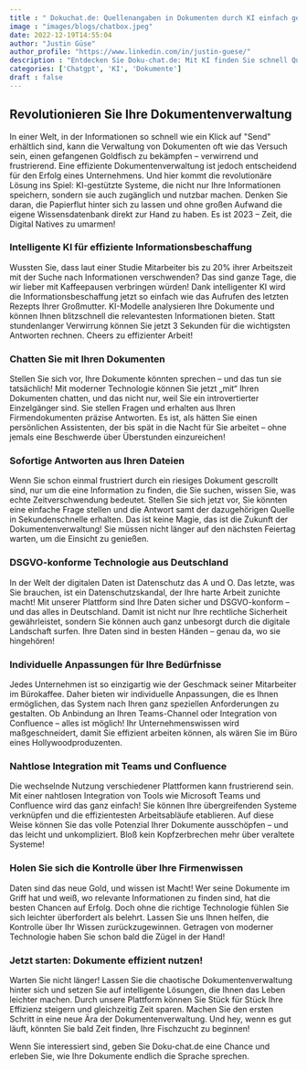 ```yaml
---
title : " Dokuchat.de: Quellenangaben in Dokumenten durch KI einfach gemacht"
image : "images/blogs/chatbox.jpeg"
date: 2022-12-19T14:55:04
author: "Justin Güse"
author_profile: "https://www.linkedin.com/in/justin-guese/"
description : "Entdecken Sie Doku-chat.de: Mit KI finden Sie schnell Quellenangaben in Ihren Dokumenten. DSGVO-konform, sicher und anpassbar – für effizientes Arbeiten!"
categories: ['Chatgpt', 'KI', 'Dokumente']
draft : false
---
```


## Revolutionieren Sie Ihre Dokumentenverwaltung  

In einer Welt, in der Informationen so schnell wie ein Klick auf "Send" erhältlich sind, kann die Verwaltung von Dokumenten oft wie das Versuch sein, einen gefangenen Goldfisch zu bekämpfen – verwirrend und frustrierend. Eine effiziente Dokumentenverwaltung ist jedoch entscheidend für den Erfolg eines Unternehmens. Und hier kommt die revolutionäre Lösung ins Spiel: KI-gestützte Systeme, die nicht nur Ihre Informationen speichern, sondern sie auch zugänglich und nutzbar machen. Denken Sie daran, die Papierflut hinter sich zu lassen und ohne großen Aufwand die eigene Wissensdatenbank direkt zur Hand zu haben. Es ist 2023 – Zeit, die Digital Natives zu umarmen!

### Intelligente KI für effiziente Informationsbeschaffung  

Wussten Sie, dass laut einer Studie Mitarbeiter bis zu 20% ihrer Arbeitszeit mit der Suche nach Informationen verschwenden? Das sind ganze Tage, die wir lieber mit Kaffeepausen verbringen würden! Dank intelligenter KI wird die Informationsbeschaffung jetzt so einfach wie das Aufrufen des letzten Rezepts Ihrer Großmutter. KI-Modelle analysieren Ihre Dokumente und können Ihnen blitzschnell die relevantesten Informationen bieten. Statt stundenlanger Verwirrung können Sie jetzt 3 Sekunden für die wichtigsten Antworten rechnen. Cheers zu effizienter Arbeit!

### Chatten Sie mit Ihren Dokumenten  

Stellen Sie sich vor, Ihre Dokumente könnten sprechen – und das tun sie tatsächlich! Mit moderner Technologie können Sie jetzt „mit“ Ihren Dokumenten chatten, und das nicht nur, weil Sie ein introvertierter Einzelgänger sind. Sie stellen Fragen und erhalten aus Ihren Firmendokumenten präzise Antworten. Es ist, als hätten Sie einen persönlichen Assistenten, der bis spät in die Nacht für Sie arbeitet – ohne jemals eine Beschwerde über Überstunden einzureichen!

### Sofortige Antworten aus Ihren Dateien  

Wenn Sie schon einmal frustriert durch ein riesiges Dokument gescrollt sind, nur um die eine Information zu finden, die Sie suchen, wissen Sie, was echte Zeitverschwendung bedeutet. Stellen Sie sich jetzt vor, Sie könnten eine einfache Frage stellen und die Antwort samt der dazugehörigen Quelle in Sekundenschnelle erhalten. Das ist keine Magie, das ist die Zukunft der Dokumentenverwaltung! Sie müssen nicht länger auf den nächsten Feiertag warten, um die Einsicht zu genießen.

### DSGVO-konforme Technologie aus Deutschland  

In der Welt der digitalen Daten ist Datenschutz das A und O. Das letzte, was Sie brauchen, ist ein Datenschutzskandal, der Ihre harte Arbeit zunichte macht! Mit unserer Plattform sind Ihre Daten sicher und DSGVO-konform – und das alles in Deutschland. Damit ist nicht nur Ihre rechtliche Sicherheit gewährleistet, sondern Sie können auch ganz unbesorgt durch die digitale Landschaft surfen. Ihre Daten sind in besten Händen – genau da, wo sie hingehören!

### Individuelle Anpassungen für Ihre Bedürfnisse  

Jedes Unternehmen ist so einzigartig wie der Geschmack seiner Mitarbeiter im Bürokaffee. Daher bieten wir individuelle Anpassungen, die es Ihnen ermöglichen, das System nach Ihren ganz speziellen Anforderungen zu gestalten. Ob Anbindung an Ihren Teams-Channel oder Integration von Confluence – alles ist möglich! Ihr Unternehmenswissen wird maßgeschneidert, damit Sie effizient arbeiten können, als wären Sie im Büro eines Hollywoodproduzenten.

### Nahtlose Integration mit Teams und Confluence  

Die wechselnde Nutzung verschiedener Plattformen kann frustrierend sein. Mit einer nahtlosen Integration von Tools wie Microsoft Teams und Confluence wird das ganz einfach! Sie können Ihre übergreifenden Systeme verknüpfen und die effizientesten Arbeitsabläufe etablieren. Auf diese Weise können Sie das volle Potenzial Ihrer Dokumente ausschöpfen – und das leicht und unkompliziert. Bloß kein Kopfzerbrechen mehr über veraltete Systeme!

### Holen Sie sich die Kontrolle über Ihre Firmenwissen  

Daten sind das neue Gold, und wissen ist Macht! Wer seine Dokumente im Griff hat und weiß, wo relevante Informationen zu finden sind, hat die besten Chancen auf Erfolg. Doch ohne die richtige Technologie fühlen Sie sich leichter überfordert als belehrt. Lassen Sie uns Ihnen helfen, die Kontrolle über Ihr Wissen zurückzugewinnen. Getragen von moderner Technologie haben Sie schon bald die Zügel in der Hand!

### Jetzt starten: Dokumente effizient nutzen!  

Warten Sie nicht länger! Lassen Sie die chaotische Dokumentenverwaltung hinter sich und setzen Sie auf intelligente Lösungen, die Ihnen das Leben leichter machen. Durch unsere Plattform können Sie Stück für Stück Ihre Effizienz steigern und gleichzeitig Zeit sparen. Machen Sie den ersten Schritt in eine neue Ära der Dokumentenverwaltung. Und hey, wenn es gut läuft, könnten Sie bald Zeit finden, Ihre Fischzucht zu beginnen! 

Wenn Sie interessiert sind, geben Sie Doku-chat.de eine Chance und erleben Sie, wie Ihre Dokumente endlich die Sprache sprechen.